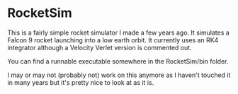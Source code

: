# RocketSim
This is a fairly simple rocket simulator I made a few years ago. It simulates a Falcon 9 rocket launching into a low earth orbit.
It currently uses an RK4 integrator although a Velocity Verlet version is commented out.

You can find a runnable executable somewhere in the RocketSim/bin folder.

I may or may not (probably not) work on this anymore as I haven't touched it in many years but it's pretty nice to look at as it is.